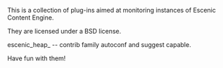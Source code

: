This is a collection of plug-ins aimed at monitoring instances of Escenic Content Engine.

They are licensed under a BSD license.

  escenic_heap_   -- contrib family autoconf and suggest capable.

Have fun with them!

